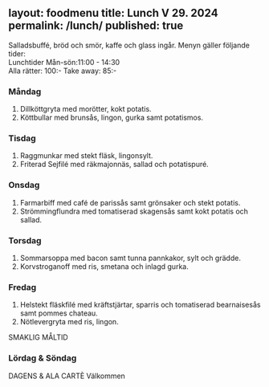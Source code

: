 layout: foodmenu
title: Lunch V 29. 2024
permalink: /lunch/
published: true
---
Salladsbuffé, bröd och smör, kaffe och glass ingår.
Menyn gäller följande tider:  
Lunchtider  Mån-sön:11:00 - 14:30  
Alla rätter: 100:- Take away: 85:-
                                
### Måndag

1. Dillköttgryta med morötter, kokt potatis.
2. Köttbullar med brunsås, lingon, gurka samt potatismos.

### Tisdag

1. Raggmunkar med stekt fläsk, lingonsylt.
2. Friterad Sejfilé med räkmajonnäs, sallad och potatispuré. 

### Onsdag

1. Farmarbiff med café de parissås samt grönsaker och stekt potatis.
2. Strömmingflundra med tomatiserad skagensås samt kokt potatis och sallad.

### Torsdag

1. Sommarsoppa med bacon samt tunna pannkakor, sylt och grädde. 
2. Korvstroganoff med ris, smetana och inlagd gurka.

### Fredag  

1. Helstekt fläskfilé med kräftstjärtar, sparris och tomatiserad bearnaisesås samt pommes chateau.
2. Nötlevergryta med ris, lingon.

SMAKLIG MÅLTID  
### Lördag & Söndag 
DAGENS & ALA CARTÈ
Välkommen
    
       
    

   
    
   
     
